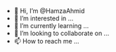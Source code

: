 - 👋 Hi, I’m @HamzaAhmid
- 👀 I’m interested in ...
- 🌱 I’m currently learning ...
- 💞️ I’m looking to collaborate on ...
- 📫 How to reach me ...

<!---
HamzaAhmid/HamzaAhmid is a ✨ special ✨ repository because its `README.md` (this file) appears on your GitHub profile.
You can click the Preview link to take a look at your changes.
--->
